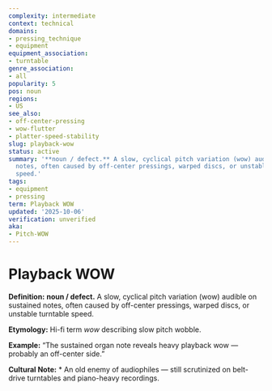 ```yaml
---
complexity: intermediate
context: technical
domains:
- pressing_technique
- equipment
equipment_association:
- turntable
genre_association:
- all
popularity: 5
pos: noun
regions:
- US
see_also:
- off-center-pressing
- wow-flutter
- platter-speed-stability
slug: playback-wow
status: active
summary: '**noun / defect.** A slow, cyclical pitch variation (wow) audible on sustained
  notes, often caused by off-center pressings, warped discs, or unstable turntable
  speed.'
tags:
- equipment
- pressing
term: Playback WOW
updated: '2025-10-06'
verification: unverified
aka:
- Pitch-WOW
---
```


# Playback WOW

**Definition:** **noun / defect.** A slow, cyclical pitch variation (wow) audible on sustained notes, often caused by off-center pressings, warped discs, or unstable turntable speed.

**Etymology:** Hi-fi term *wow* describing slow pitch wobble.

**Example:** “The sustained organ note reveals heavy playback wow — probably an off-center side.”

**Cultural Note:** * An old enemy of audiophiles — still scrutinized on belt-drive turntables and piano-heavy recordings.

